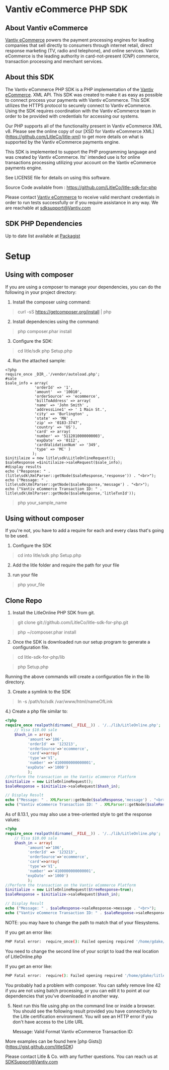Vantiv eCommerce PHP SDK
=====================

About Vantiv eCommerce
------------
[Vantiv eCommerce](http://www.vantiv.com) powers the payment processing engines for leading companies that sell directly to consumers through  internet retail, direct response marketing (TV, radio and telephone), and online services. Vantiv eCommerce is the leading authority in card-not-present (CNP) commerce, transaction processing and merchant services.


About this SDK
--------------
The Vantiv eCommerce PHP SDK is a PHP implementation of the [Vantiv eCommerce](http://www.vantiv.com). XML API. This SDK was created to make it as easy as possible to connect process your payments with Vantiv eCommerce.  This SDK utilizes  the HTTPS protocol to securely connect to Vantiv eCommerce.  Using the SDK requires coordination with the Vantiv eCommerce team in order to be provided with credentials for accessing our systems.

Our PHP supports all of the functionality present in Vantiv eCommerce XML v8. Please see the online copy of our [XSD for Vantiv eCommerce XML] (https://github.com/LitleCo/litle-xml) to get more details on what is supported by the Vantiv eCommerce payments engine.

This SDK is implemented to support the PHP programming language and was created by Vantiv eCommerce. Its' intended use is for online transactions processing utilizing your account on the Vantiv eCommerce payments engine.

See LICENSE file for details on using this software.

Source Code available from : https://github.com/LitleCo/litle-sdk-for-php

Please contact [Vantiv eCommerce](http://www.vantiv.com) to receive valid merchant credentials in order to run tests successfully or if you require assistance in any way.  We are reachable at sdksupport@Vantiv.com

SDK PHP Dependencies
--------------
Up to date list available at [Packagist](https://packagist.org/packages/litle/payments-sdk)

Setup
============
Using with composer
--------------------
If you are using a composer to manage your dependencies, you can do the following in your project directory:

1) Install the composer using command:
> curl -sS https://getcomposer.org/install | php

2) Install dependencies using the command:
> php composer.phar install

3) Configure the SDK:
> cd litle/sdk
> php Setup.php

4) Run the attached sample:
```
<?php
require_once _DIR_.'/vendor/autoload.php';
#sale
$sale_info = array(
             'orderId' => '1',
             'amount'  => '10010',
             'orderSource' => 'ecommerce',
             'billToAddress' => array(
             'name' => 'John Smith' ,
             'addressLine1' => ' 1 Main St.',
             'city' => 'Burlington' ,
             'state' => 'MA' ,
             'zip' => '0183-3747',
             'country' => 'US'),
             'card' => array(
             'number' => '5112010000000003',
             'expDate' => '0112',
             'cardValidationNum' => '349',
             'type' => 'MC' )
            );
$initilaize = new litle\sdk\LitleOnlineRequest();
$saleResponse =$initilaize->saleRequest($sale_info);
#display results
echo ("Response: " . (litle\sdk\XmlParser::getNode($saleResponse,'response')) . "<br>");
echo ("Message: " . litle\sdk\XmlParser::getNode($saleResponse,'message') . "<br>");
echo ("Vantiv eCommerce Transaction ID: " . litle\sdk\XmlParser::getNode($saleResponse,'litleTxnId'));
```
> php your_sample_name

Using without composer
-----------------------
If you're not, you have to add a require for each and every class that's going to be used.

1) Configure the SDK
> cd into litle/sdk
> php Setup.php

2) Add the litle folder and require the path for your file

3) run your file 

> php your_file

Clone Repo
---------------

1) Install the LitleOnline PHP SDK from git. 

> git clone git://github.com/LitleCo/litle-sdk-for-php.git

> php ~/composer.phar install


2) Once the SDK is downloaded run our setup program to generate a configuration file.

> cd litle-sdk-for-php/lib

> php Setup.php

Running the above commands will create a configuration file in the lib directory. 


3) Create a symlink to the SDK

>ln -s /path/to/sdk /var/www/html/nameOfLink


4.) Create a php file similar to: 

```php
<?php
require_once realpath(dirname(__FILE__)) . '/../lib/LitleOnline.php';  
    // Visa $10.00 sale
    $hash_in = array(
	      'amount'=>'106',
	      'orderId' => '123213',
	      'orderSource'=>'ecommerce',
	      'card'=>array(
	      'type'=>'VI',
	      'number' =>'4100000000000001',
	     'expDate' =>'1000')
	      );
//Perform the transaction on the Vantiv eCommerce Platform
$initialize = new LitleOnlineRequest();
$saleResponse = $initialize->saleRequest($hash_in);

// Display Result 
echo ("Message: " . XMLParser::getNode($saleResponse,'message') . "<br>");
echo ("Vantiv eCommerce Transaction ID: " . XMLParser::getNode($saleResponse,'litleTxnId'));
```

As of 8.13.1, you may also use a tree-oriented style to get the response values:
```php
<?php
require_once realpath(dirname(__FILE__)) . '/../lib/LitleOnline.php';  
    // Visa $10.00 sale
    $hash_in = array(
	      'amount'=>'106',
	      'orderId' => '123213',
	      'orderSource'=>'ecommerce',
	      'card'=>array(
	      'type'=>'VI',
	      'number' =>'4100000000000001',
	     'expDate' =>'1000')
	      );
//Perform the transaction on the Vantiv eCommerce Platform
$initialize = new LitleOnlineRequest($treeResponse=true);
$saleResponse = $initialize->saleRequest($hash_in);

// Display Result 
echo ("Message: " . $saleResponse->saleResponse->message . "<br>");
echo ("Vantiv eCommerce Transaction ID: " . $saleResponse->saleResponse->litleTxnId);
```


NOTE: you may have to change the path to match that of your filesystems.  

If you get an error like:
```bash
PHP Fatal error:  require_once(): Failed opening required '/home/gdake/git/litle-sdk-for-php/../lib/LitleONline.php' (include_path='.:/usr/share/pear:/usr/share/php') in /home/gdake/git/litle-sdk-for-php/foo.php on line 2
```
You need to change the second line of your script to load the real location of LitleOnline.php

If you get an error like:
```bash
PHP Fatal error:  require(): Failed opening required '/home/gdake/litle-sdk-for-php/lib/../vendor/autoload.php' (include_path='.:/usr/share/php:/usr/share/pear') in /home/gdake/litle-sdk-for-php/lib/LitleOnline.php on line 42
```
You probably had a problem with composer.  You can safely remove line 42 if you are not using batch processing, or you can edit it to point at our dependencies that you've downloaded in another way.

5) Next run this file using php on the command line or inside a browser. You should see the following result provided you have connectivity to the Litle certification environment.  You will see an HTTP error if you don't have access to the Litle URL

    Message: Valid Format
    Vantiv eCommerce Transaction ID: <your-numeric-txn-id>

More examples can be found here [php Gists])(https://gist.github.com/litleSDK)

Please contact Litle & Co. with any further questions.   You can reach us at SDKSupport@Vantiv.com
